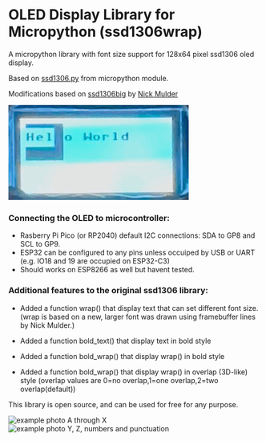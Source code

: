 # OLED Display Library for Micropython (ssd1306wrap)
A micropython library with font size support for 128x64 pixel ssd1306 oled display.

Based on [ssd1306.py](https://github.com/stlehmann/micropython-ssd1306/blob/master/ssd1306.py) from micropython module. 

Modifications based on [ssd1306big](https://github.com/nickpmulder/ssd1306big) by [Nick Mulder](https://github.com/nickpmulder)

![display demo gif](https://github.com/kwankiu/ssd1306wrap/blob/main/display_demo.GIF)

### Connecting the OLED to microcontroller:
- Rasberry Pi Pico (or RP2040) default I2C connections: SDA to GP8 and SCL to GP9.
- ESP32 can be configured to any pins unless occuiped by USB or UART (e.g. IO18 and 19 are occupied on ESP32-C3)
- Should works on ESP8266 as well but havent tested.

### Additional features to the original ssd1306 library:
- Added a function wrap() that display text that can set different font size. 
(wrap is based on a new, larger font was drawn using framebuffer lines by Nick Mulder.)

- Added a function bold_text() that display text in bold style
- Added a function bold_wrap() that display wrap() in bold style
- Added a function bold_wrap() that display wrap() in overlap (3D-like) style (overlap values are 0=no overlap,1=one overlap,2=two overlap(default))

 This library is open source, and can be used for free for any purpose. 

![example photo A through X](https://github.com/kwankiu/ssd1306wrap/blob/main/a-x.jpg)
![example photo Y, Z, numbers and punctuation](https://github.com/kwankiu/ssd1306wrap/blob/main/y-.jpg)
